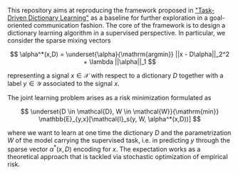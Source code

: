 This repository aims at reproducing the framework proposed in ["Task-Driven Dictionary Learning"](https://arxiv.org/pdf/1009.5358) as a baseline for further exploration in a goal-oriented communication fashion. The core of the framework is to design a dictionary learning algorithm in a supervised perspective. In particular, we consider the sparse mixing vectors 

$$
\alpha^*(x,D) = \underset{\alpha}{\mathrm{argmin}} ||x - D\alpha||_2^2 + \lambda ||\alpha||_1
$$ 

representing a signal $x \in \mathcal{X}$ with respect to a dictionary $D$ together with a label $y \in \mathcal{Y}$ associated to the signal $x$. 

The joint learning problem arises as a risk minimization formulated as 

$$
\underset{D \in \mathcal{D}, W \in \mathcal{W}}{\mathrm{min}} \mathbb{E}_{y,x}[\mathcal{l}_s(y, W, \alpha^*(x,D))]
$$

where we want to learn at one time the dictionary $D$ and the parametrization $W$ of the model carrying the supervised task, i.e. in predicting $y$ through the sparse vector $\alpha^*(x,D)$ encoding for $x$. The expectation works as a theoretical approach that is tackled via stochastic optimization of empirical risk.

